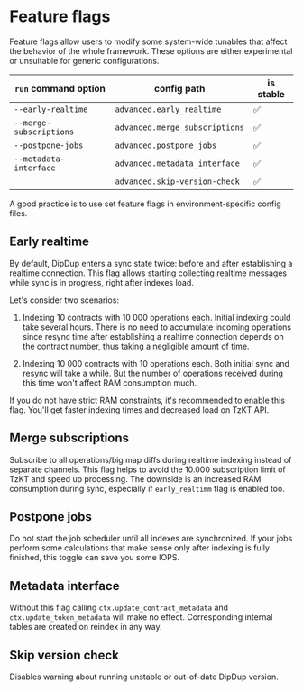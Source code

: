 # Feature flags

Feature flags allow users to modify some system-wide tunables that affect the behavior of the whole framework. These options are either experimental or unsuitable for generic configurations.

| `run` command option | config path | is stable |
| - | - | - |
| `--early-realtime` | `advanced.early_realtime` | ✅ |
| `--merge-subscriptions` | `advanced.merge_subscriptions` | ✅ |
| `--postpone-jobs` | `advanced.postpone_jobs` | ✅ |
| `--metadata-interface` | `advanced.metadata_interface` | ✅ |
| | `advanced.skip-version-check` | ✅ |

A good practice is to use set feature flags in environment-specific config files.

## Early realtime

By default, DipDup enters a sync state twice: before and after establishing a realtime connection. This flag allows starting collecting realtime messages while sync is in progress, right after indexes load.

Let's consider two scenarios:

1. Indexing 10 contracts with 10 000 operations each. Initial indexing could take several hours. There is no need to accumulate incoming operations since resync time after establishing a realtime connection depends on the contract number, thus taking a negligible amount of time.

2. Indexing 10 000 contracts with 10 operations each. Both initial sync and resync will take a while. But the number of operations received during this time won't affect RAM consumption much.

If you do not have strict RAM constraints, it's recommended to enable this flag. You'll get faster indexing times and decreased load on TzKT API.

## Merge subscriptions

Subscribe to all operations/big map diffs during realtime indexing instead of separate channels. This flag helps to avoid the 10.000 subscription limit of TzKT and speed up processing. The downside is an increased RAM consumption during sync, especially if `early_realtimm` flag is enabled too.

## Postpone jobs

Do not start the job scheduler until all indexes are synchronized. If your jobs perform some calculations that make sense only after indexing is fully finished, this toggle can save you some IOPS.

## Metadata interface

Without this flag calling `ctx.update_contract_metadata` and `ctx.update_token_metadata` will make no effect. Corresponding internal tables are created on reindex in any way.

## Skip version check

Disables warning about running unstable or out-of-date DipDup version.
